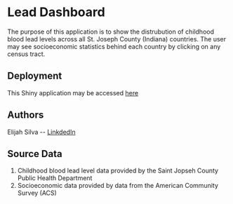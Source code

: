 # Lead Dashboard

The purpose of this application is to show the distrubution of childhood blood lead levels across all St. Joseph County (Indiana) countries.
The user may see socioeconomic statistics behind each country by clicking on any census tract.

## Deployment

This Shiny application may be accessed [here](https://elisilva.shinyapps.io/lead/)

## Authors

Elijah Silva -- [LinkdedIn](https://www.linkedin.com/in/elijahsilva/)

## Source Data

1. Childhood blood lead level data provided by the Saint Jopseh County Public Health Department
2. Socioeconomic data provided by data from the American Community Survey (ACS)
